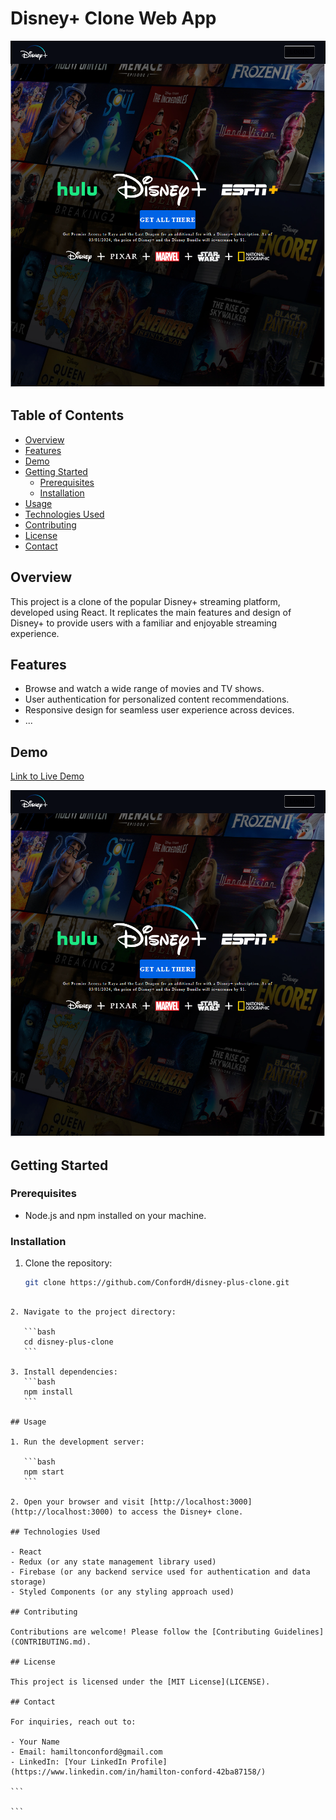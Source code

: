 # Disney+ Clone Web App

![Preview](/public/images/preview.png)

## Table of Contents

- [Overview](#overview)
- [Features](#features)
- [Demo](#demo)
- [Getting Started](#getting-started)
  - [Prerequisites](#prerequisites)
  - [Installation](#installation)
- [Usage](#usage)
- [Technologies Used](#technologies-used)
- [Contributing](#contributing)
- [License](#license)
- [Contact](#contact)

## Overview

This project is a clone of the popular Disney+ streaming platform, developed using React. It replicates the main features and design of Disney+ to provide users with a familiar and enjoyable streaming experience.

## Features

- Browse and watch a wide range of movies and TV shows.
- User authentication for personalized content recommendations.
- Responsive design for seamless user experience across devices.
- ...

## Demo

[Link to Live Demo](https://disney-plus-hamilton.netlify.app/)

![Demo Screenshot](/public/images/preview.png)

## Getting Started

### Prerequisites

- Node.js and npm installed on your machine.

### Installation

1. Clone the repository:
   ```bash
   git clone https://github.com/ConfordH/disney-plus-clone.git
   ```

````

2. Navigate to the project directory:

   ```bash
   cd disney-plus-clone
   ```

3. Install dependencies:
   ```bash
   npm install
   ```

## Usage

1. Run the development server:

   ```bash
   npm start
   ```

2. Open your browser and visit [http://localhost:3000](http://localhost:3000) to access the Disney+ clone.

## Technologies Used

- React
- Redux (or any state management library used)
- Firebase (or any backend service used for authentication and data storage)
- Styled Components (or any styling approach used)

## Contributing

Contributions are welcome! Please follow the [Contributing Guidelines](CONTRIBUTING.md).

## License

This project is licensed under the [MIT License](LICENSE).

## Contact

For inquiries, reach out to:

- Your Name
- Email: hamiltonconford@gmail.com
- LinkedIn: [Your LinkedIn Profile](https://www.linkedin.com/in/hamilton-conford-42ba87158/)

```

```
````
